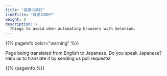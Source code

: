 ```yaml
---
title: "最悪の慣行"
linkTitle: "最悪の慣行"
weight: 8
description: >
  Things to avoid when automating browsers with Selenium.
---
```


{{% pageinfo color="warning" %}}
<p class="lead">
   <i class="fas fa-language display-4"></i> 
   Page being translated from 
   English to Japanese. Do you speak Japanese? Help us to translate
   it by sending us pull requests!
</p>
{{% /pageinfo %}}

